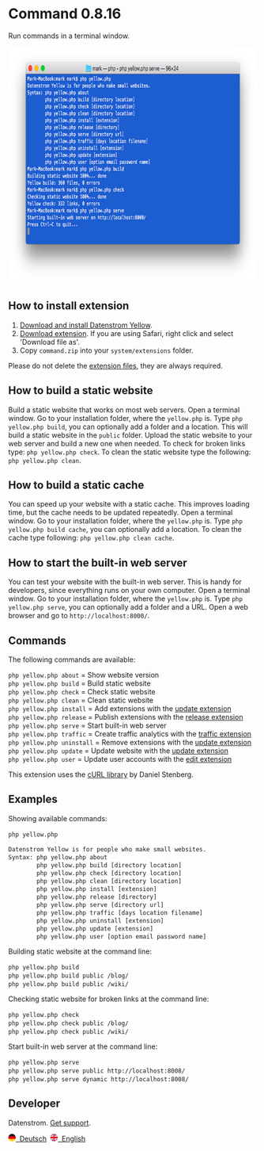 Command 0.8.16
==============
Run commands in a terminal window.

<p align="center"><img src="command-screenshot.png?raw=true" width="794" height="478" alt="Screenshot"></p>

## How to install extension

1. [Download and install Datenstrom Yellow](https://github.com/datenstrom/yellow/).
2. [Download extension](https://github.com/datenstrom/yellow-extensions/raw/master/zip/command.zip). If you are using Safari, right click and select 'Download file as'.
3. Copy `command.zip` into your `system/extensions` folder.

Please do not delete the [extension files](extension.ini), they are always required.

## How to build a static website

Build a static website that works on most web servers. Open a terminal window. Go to your installation folder, where the `yellow.php` is. Type `php yellow.php build`, you can optionally add a folder and a location. This will build a static website in the `public` folder. Upload the static website to your web server and build a new one when needed. To check for broken links type: `php yellow.php check`. To clean the static website type the following: `php yellow.php clean`.

## How to build a static cache

You can speed up your website with a static cache. This improves loading time, but the cache needs to be updated repeatedly. Open a terminal window. Go to your installation folder, where the `yellow.php` is. Type `php yellow.php build cache`, you can optionally add a location. To clean the cache type following: `php yellow.php clean cache`.

## How to start the built-in web server

You can test your website with the built-in web server. This is handy for developers, since everything runs on your own computer. Open a terminal window. Go to your installation folder, where the `yellow.php` is. Type `php yellow.php serve`, you can optionally add a folder and a URL. Open a web browser and go to `http://localhost:8000/`.

## Commands

The following commands are available:

`php yellow.php about` = Show website version  
`php yellow.php build` = Build static website    
`php yellow.php check` = Check static website  
`php yellow.php clean` = Clean static website  
`php yellow.php install` = Add extensions with the [update extension](https://github.com/datenstrom/yellow-extensions/tree/master/features/update)  
`php yellow.php release` = Publish extensions with the [release extension](https://github.com/datenstrom/yellow-extensions/tree/master/features/release)  
`php yellow.php serve` = Start built-in web server  
`php yellow.php traffic` = Create traffic analytics with the [traffic extension](https://github.com/datenstrom/yellow-extensions/tree/master/features/traffic)  
`php yellow.php uninstall` = Remove extensions with the [update extension](https://github.com/datenstrom/yellow-extensions/tree/master/features/update)  
`php yellow.php update` = Update website with the [update extension](https://github.com/datenstrom/yellow-extensions/tree/master/features/update)  
`php yellow.php user` = Update user accounts with the [edit extension](https://github.com/datenstrom/yellow-extensions/tree/master/features/edit)  

This extension uses the [cURL library](https://github.com/curl/curl) by Daniel Stenberg.

## Examples

Showing available commands:

`php yellow.php`

~~~~
Datenstrom Yellow is for people who make small websites.
Syntax: php yellow.php about
        php yellow.php build [directory location]
        php yellow.php check [directory location]
        php yellow.php clean [directory location]
        php yellow.php install [extension]
        php yellow.php release [directory]
        php yellow.php serve [directory url]
        php yellow.php traffic [days location filename]
        php yellow.php uninstall [extension]
        php yellow.php update [extension]
        php yellow.php user [option email password name]
~~~~

Building static website at the command line:

`php yellow.php build`  
`php yellow.php build public /blog/`  
`php yellow.php build public /wiki/`  

Checking static website for broken links at the command line:

`php yellow.php check`  
`php yellow.php check public /blog/`  
`php yellow.php check public /wiki/`  

Start built-in web server at the command line:

`php yellow.php serve`  
`php yellow.php serve public http://localhost:8008/`  
`php yellow.php serve dynamic http://localhost:8008/`  

## Developer

Datenstrom. [Get support](https://datenstrom.se/yellow/help/).

<p>
<a href="README-de.md"><img src="https://raw.githubusercontent.com/datenstrom/yellow-extensions/master/features/help/language-de.png" width="15" height="15" alt="Deutsch">&nbsp; Deutsch</a>&nbsp;
<a href="README.md"><img src="https://raw.githubusercontent.com/datenstrom/yellow-extensions/master/features/help/language-en.png" width="15" height="15" alt="English">&nbsp; English</a>&nbsp;
</p>
